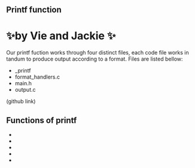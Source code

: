 ## Printf function
# ✨by Vie and Jackie ✨
 

Our printf fuction works through four distinct files, each code file works in tandum to produce output according to a format. Files are listed bellow:

- _printf
- format_handlers.c
- main.h
- output.c

(github link)


## Functions of printf

- 
- 
- 
-
- 
